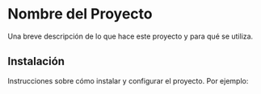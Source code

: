 # Nombre del Proyecto

Una breve descripción de lo que hace este proyecto y para qué se utiliza.

## Instalación

Instrucciones sobre cómo instalar y configurar el proyecto. Por ejemplo:

